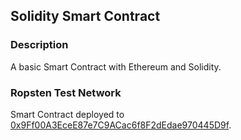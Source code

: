 ## Solidity Smart Contract
### Description
A basic Smart Contract with Ethereum and Solidity.

### Ropsten Test Network
Smart Contract deployed to [0x9Ff00A3EceE87e7C9ACac6f8F2dEdae970445D9f](https://ropsten.etherscan.io/address/0x9ff00a3ecee87e7c9acac6f8f2dedae970445d9f).
